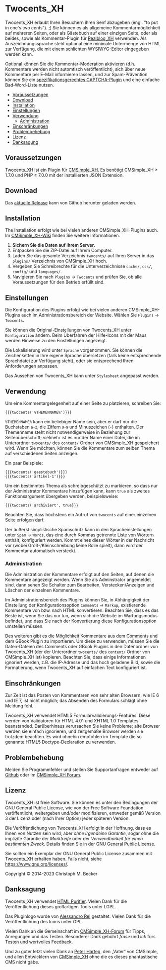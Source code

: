 # Twocents_XH

Twocents_XH erlaubt Ihren Besuchern ihren Senf abzugeben (engl. "to put in
one's two cents"). ;) Sie können es als allgemeine Kommentarmöglichkeit auf
mehreren Seiten, oder als Gästebuch auf einer einzigen Seite, oder als
beides, sowie als Kommentar-Plugin für
[Realblog_XH](https://github.com/cmb69/realblog_xh) verwenden.
Als Auszeichnungssprache steht optional eine minimale Untermenge von HTML
zur Verfügung, die mit einem schlichten WYSIWYG-Editor eingegeben werden kann.

Optional können Sie die Kommentar-Moderation aktivieren (d.h. Kommentare
werden nicht automtisch veröffentlicht), sich über neue Kommentare per
E-Mail informieren lassen, und zur Spam-Prävention können Sie ein
[spezifikationsgerechtes CAPTCHA-Plugin](https://wiki.cmsimple-xh.org/archiv/doku.php/captcha_plugins)
und eine einfache Bad-Word-Liste nutzen.

- [Voraussetzungen](#voraussetzungen)
- [Download](#download)
- [Installation](#installation)
- [Einstellungen](#einstellungen)
- [Verwendung](#verwendung)
  - [Administration](#administration)
- [Einschränkungen](#einschränkungen)
- [Problembehebung](#problembehebung)
- [Lizenz](#lizenz)
- [Danksagung](#danksagung)

## Voraussetzungen

Twocents_XH ist ein Plugin für [CMSimple_XH](https://www.cmsimple-xh.org/de/).
Es benötigt CMSimple_XH ≥ 1.7.0 und PHP ≥ 7.0.0 mit der installierten
JSON Extension.

## Download

Das [aktuelle Release](https://github.com/cmb69/twocents_xh/releases/latest)
kann von Github herunter geladen werden.

## Installation

The Installation erfolgt wie bei vielen anderen CMSimple_XH-Plugins auch.
Im [CMSimple_XH-Wiki](https://wiki.cmsimple-xh.org/de/?fuer-anwender/arbeiten-mit-dem-cms/plugins)
finden Sie weitere Informationen.

1. **Sichern Sie die Daten auf Ihrem Server.**
1. Entpacken Sie die ZIP-Datei auf Ihrem Computer.
1. Laden Sie das gesamte Verzeichnis `twocents/` auf Ihren Server in
   das `plugins/` Verzeichnis von CMSimple_XH hoch.
1. Vergeben Sie Schreibrechte für die Unterverzeichnisse `cache/`,
   `css/`, `config/` und `languages/`.
1. Navigieren Sie nach `Plugins` → `Twocents` und prüfen Sie, ob alle
   Voraussetzungen für den Betrieb erfüllt sind.

## Einstellungen

Die Konfiguration des Plugins erfolgt wie bei vielen anderen
CMSimple_XH-Plugins auch im Administrationsbereich der Website.
Wählen Sie `Plugins` → `Twocents`.

Sie können die Original-Einstellungen von Twocents_XH unter
`Konfiguration` ändern. Beim Überfahren der Hilfe-Icons mit der Maus
werden Hinweise zu den Einstellungen angezeigt.

Die Lokalisierung wird unter `Sprache` vorgenommen. Sie können die
Zeichenketten in Ihre eigene Sprache übersetzen (falls keine entsprechende
Sprachdatei zur Verfügung steht), oder sie entsprechend Ihren Anforderungen
anpassen.

Das Aussehen von Twocents_XH kann unter `Stylesheet` angepasst werden.

## Verwendung

Um eine Kommentargelegenheit auf einer Seite zu platzieren, schreiben Sie:

    {{{twocents('%THEMENNAME%')}}}

`%THEMENNAME%` kann ein beliebiger Name sein, aber er darf nur
die Buchstaben `a`-`z`, die Ziffern `0`-`9` und Minuszeichen (`-`) enthalten.
Der Themenname steht nicht notwendigerweise in Beziehung zur
Seitenüberschrift; vielmehr ist es nur der Name einer Datei, die im
Unterordner `twocents/` des `content/` Ordner von CMSimple_XH gespeichert wird.
Wenn Sie möchten, können Sie die Kommentare zum selben Thema
auf verschiedenen Seiten anzeigen.

Ein paar Beispiele:

    {{{twocents('gaestebuch')}}}
    {{{twocents('artikel-1')}}}

Um ein bestimmtes Thema als schreibgeschützt zu markieren, so dass nur der
Administrator Kommentare hinzufügen kann, kann `true` als zweites
Funktionsargument übergeben werden, beispielsweise:

    {{{twocents('archiviert', true}}}

Beachten Sie, dass höchstens ein Aufruf von `twocents` auf einer einzelnen
Seite erfolgen darf.

Der äußerst simplistische Spamschutz kann in den Spracheinstellungen unter
`Spam` → `Words`, das eine durch Kommas getrennte Liste von
Wörtern enthält, konfiguriert werden. Kommt eines dieser Wörter in der
Nachricht vor (wobei Groß-/Kleinschreibung keine Rolle spielt), dann wird
der Kommentar automatisch versteckt.

### Administration

Die Administration der Kommentare erfolgt auf den Seiten, auf denen die
Kommentare angezeigt werden. Wenn Sie als Adminstrator angemeldet sind, dann
sehen Sie Schalter zum Bearbeiten, Verstecken/Anzeigen und Löschen der
einzelnen Kommentare.

Im Administrationsbereich des Plugins können Sie, in Abhängigkeit der
Einstellung der Konfigurationsoption `Comments` → `Markup`,
existierende Kommentare von bzw. nach HTML konvertieren. Beachten Sie, dass
es das Beste ist, wenn Sie das nur tun, wenn sich die Website im
Wartungsmodus befindet, und dass Sie nach der Konvertierung diese
Konfigurationsoption umstellen müssen.

Des weiteren gibt es die Möglichkeit Kommentare aus dem
[Comments](https://ge-webdesign.de/cmsimpleplugins/?Eigene_Plugins___Comments)
und dem GBook Plugin zu importieren.
Um diese zu verwenden, müssen Sie die Daten-Dateien des Comments
oder GBook Plugins in den Datenordner von Twocents_XH
(der der Unterordner `twocents/` des `content/` Ordner von CMSimple_XH ist)
kopieren.
Beachten Sie, dass einige Informationen ignoriert werden, z.B. die IP-Adresse
und das hoch geladene Bild, sowie die Formatierung,
wenn Twocents_XH auf einfachen Text konfiguriert ist.

## Einschränkungen

Zur Zeit ist das Posten von Kommentaren von sehr alten Browsern,
wie IE 6 und IE 7, ist nicht möglich;
das Absenden des Formulars schlägt ohne Meldung fehl.

Twocents_XH verwendet HTML5 Formularvalidierungs-Features. Diese werden von
Validatoren für HTML 4.01 und XHTML 1.0 Templates beanstanded. Darüberhinaus
verursachen Sie keine Probleme; alte Browser werden sie einfach ignorieren,
und zeitgemäße Browser werden sie trotzdem beachten. Es wird ohnehin
empfohlen im Template die so genannte HTML5 Doctype-Declaration zu
verwenden.

## Problembehebung

Melden Sie Programmfehler und stellen Sie Supportanfragen entweder auf
[Github](https://github.com/cmb69/twocents_xh/issues)
oder im [CMSimple_XH Forum](https://cmsimpleforum.com/).

## Lizenz

Twocents_XH ist freie Software. Sie können es unter den Bedingungen
der GNU General Public License, wie von der Free Software Foundation
veröffentlicht, weitergeben und/oder modifizieren, entweder gemäß
Version 3 der Lizenz oder (nach Ihrer Option) jeder späteren Version.

Die Veröffentlichung von Twocents_XH erfolgt in der Hoffnung, dass es
Ihnen von Nutzen sein wird, aber *ohne irgendeine Garantie*, sogar ohne
die implizite Garantie der *Marktreife* oder der *Verwendbarkeit für einen
bestimmten Zweck*. Details finden Sie in der GNU General Public License.

Sie sollten ein Exemplar der GNU General Public License zusammen mit
Twocents_XH erhalten haben. Falls nicht, siehe <https://www.gnu.org/licenses/>.

Copyright © 2014-2023 Christoph M. Becker

## Danksagung

Twocents_XH verwendet [HTML Purifier](http://htmlpurifier.org/).
Vielen Dank für die Veröffentlichung dieses großartigen Tools unter LGPL.

Das Pluginlogo wurde von [Alessandro Rei](http://www.mentalrey.it/) gestaltet.
Vielen Dank für die Veröffentlichung des Icons unter GPL.

Vielen Dank an die Gemeinschaft im [CMSimple_XH-Forum](http://www.cmsimpleforum.com/)
für Tipps, Anregungen und das Testen.
Besonderer Dank gebührt *frase* und *lck* fürs Testen und wertvolles Feedback.

Und zu guter letzt vielen Dank an [Peter Harteg](http://www.harteg.dk/),
den „Vater“ von CMSimple, und allen Entwicklern von
[CMSimple_XH](https://www.cmsimple-xh.org/de/) ohne die es dieses
phantastische CMS nicht gäbe.
